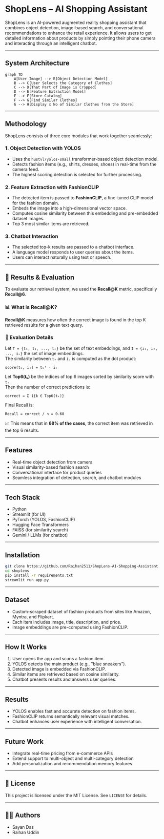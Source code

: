 # ShopLens – AI Shopping Assistant 

ShopLens is an AI-powered augmented reality shopping assistant that combines object detection, image-based search, and conversational recommendations to enhance the retail experience. It allows users to get detailed information about products by simply pointing their phone camera and interacting through an intelligent chatbot.

---
## System Architecture

```mermaid
graph TD
    A[User Image] --> B[Object Detection Model]
    B --> C[User Selects the Category of Clothes]
    C --> D[That Part of Image is Cropped]
    D --> E[Feature Extraction Model]
    E --> F[Store Catalog]
    F --> G[Find Similar Clothes]
    G --> H[Display x No of Similar Clothes from the Store]
```
---
## Methodology

ShopLens consists of three core modules that work together seamlessly:

### 1. **Object Detection with YOLOS**

* Uses the `hustvl/yolos-small` transformer-based object detection model.
* Detects fashion items (e.g., shirts, dresses, shoes) in real-time from the camera feed.
* The highest scoring detection is selected for further processing.

### 2. **Feature Extraction with FashionCLIP**

* The detected item is passed to **FashionCLIP**, a fine-tuned CLIP model for the fashion domain.
* Embeds the image into a high-dimensional vector space.
* Computes cosine similarity between this embedding and pre-embedded dataset images.
* Top 3 most similar items are retrieved.

### 3. **Chatbot Interaction**

* The selected top-k results are passed to a chatbot interface.
* A language model responds to user queries about the items.
* Users can interact naturally using text or speech.

---

## 📐 Results & Evaluation

To evaluate our retrieval system, we used the **Recall@K** metric, specifically **Recall@6**.

### 📊 What is Recall@K?

**Recall@K** measures how often the correct image is found in the top K retrieved results for a given text query.

### 🧮 Evaluation Details

Let `T = {t₁, t₂, ..., tₙ}` be the set of text embeddings, and `I = {i₁, i₂, ..., iₙ}` the set of image embeddings.  
The similarity between `tₖ` and `iⱼ` is computed as the dot product:

```
score(tₖ, iⱼ) = tₖᵀ · iⱼ
```

Let **Top6(tₖ)** be the indices of top 6 images sorted by similarity score with `tₖ`.  
Then the number of correct predictions is:

```
correct = Σ 1{k ∈ Top6(tₖ)}
```

Final Recall is:

```
Recall = correct / n = 0.68
```

📈 This means that in **68% of the cases**, the correct item was retrieved in the top 6 results.

---

## Features

* Real-time object detection from camera
* Visual similarity-based fashion search
* Conversational interface for product queries
* Seamless integration of detection, search, and chatbot modules

---

##  Tech Stack

* Python
* Streamlit (for UI)
* PyTorch (YOLOS, FashionCLIP)
* Hugging Face Transformers
* FAISS (for similarity search)
* Gemini / LLMs (for chatbot)

---

## Installation

```bash
git clone https://github.com/Raihan2511/ShopLens-AI-Shopping-Assistant.git
cd shoplens
pip install -r requirements.txt
streamlit run app.py
```

---

## Dataset

* Custom-scraped dataset of fashion products from sites like Amazon, Myntra, and Flipkart.
* Each item includes image, title, description, and price.
* Image embeddings are pre-computed using FashionCLIP.

---

##  How It Works

1. User opens the app and scans a fashion item.
2. YOLOS detects the main product (e.g., "blue sneakers").
3. Detected image is embedded via FashionCLIP.
4. Similar items are retrieved based on cosine similarity.
5. Chatbot presents results and answers user queries.

---

## Results

* YOLOS enables fast and accurate detection on fashion items.
* FashionCLIP returns semantically relevant visual matches.
* Chatbot enhances user experience with intelligent conversation.

---

##  Future Work

* Integrate real-time pricing from e-commerce APIs
* Extend support to multi-object and multi-category detection
* Add personalization and recommendation memory features

---

## 📝 License

This project is licensed under the MIT License. See `LICENSE` for details.

---

## 🙋‍♂️ Authors

* Sayan Das
* Raihan Uddin

